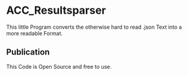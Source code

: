 # ACC_Resultsparser

This little Program converts the otherwise hard to read .json Text into a more readable Format.

## Publication

This Code is Open Source and free to use.
